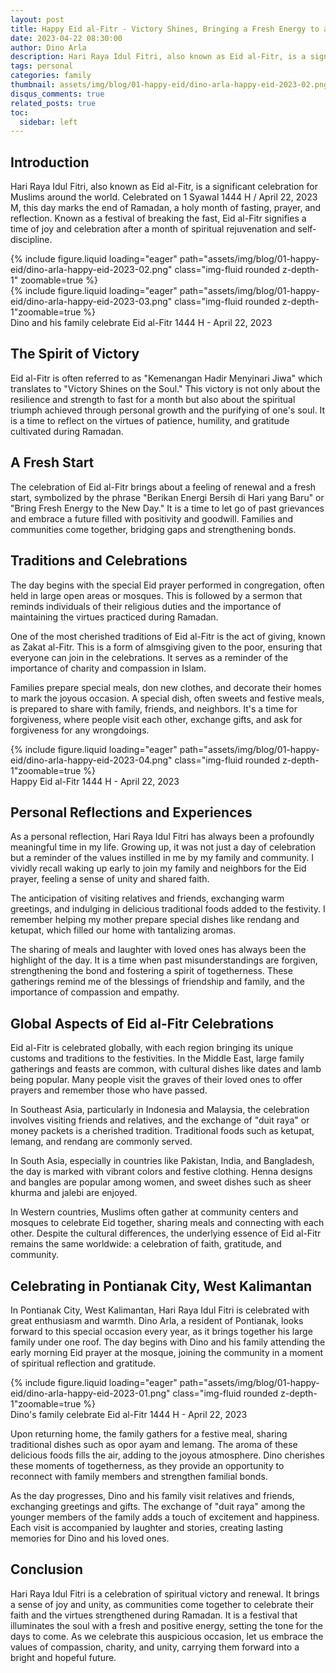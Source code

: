 ```yaml
---
layout: post
title: Happy Eid al-Fitr - Victory Shines, Bringing a Fresh Energy to a New Day
date: 2023-04-22 08:30:00
author: Dino Arla
description: Hari Raya Idul Fitri, also known as Eid al-Fitr, is a significant celebration for Muslims around the world. Celebrated on 1 Syawal 1444 H / April 22, 2023 M, this day marks the end of Ramadan, a holy month of fasting, prayer, and reflection.
tags: personal
categories: family
thumbnail: assets/img/blog/01-happy-eid/dino-arla-happy-eid-2023-02.png
disqus_comments: true
related_posts: true
toc:
  sidebar: left
---
```


## Introduction

Hari Raya Idul Fitri, also known as Eid al-Fitr, is a significant celebration for Muslims around the world. Celebrated on 1 Syawal 1444 H / April 22, 2023 M, this day marks the end of Ramadan, a holy month of fasting, prayer, and reflection. Known as a festival of breaking the fast, Eid al-Fitr signifies a time of joy and celebration after a month of spiritual rejuvenation and self-discipline.

<div class="row mt-3">
    <div class="col-sm mt-3 mt-md-0">
        {% include figure.liquid loading="eager" path="assets/img/blog/01-happy-eid/dino-arla-happy-eid-2023-02.png" class="img-fluid rounded z-depth-1" zoomable=true %}
    </div>
    <div class="col-sm mt-3 mt-md-0">
        {% include figure.liquid loading="eager" path="assets/img/blog/01-happy-eid/dino-arla-happy-eid-2023-03.png" class="img-fluid rounded z-depth-1"zoomable=true %}
    </div>
</div>
<div class="caption">
    Dino and his family celebrate Eid al-Fitr 1444 H - April 22, 2023
</div>

## The Spirit of Victory

Eid al-Fitr is often referred to as "Kemenangan Hadir Menyinari Jiwa" which translates to "Victory Shines on the Soul." This victory is not only about the resilience and strength to fast for a month but also about the spiritual triumph achieved through personal growth and the purifying of one's soul. It is a time to reflect on the virtues of patience, humility, and gratitude cultivated during Ramadan.

## A Fresh Start

The celebration of Eid al-Fitr brings about a feeling of renewal and a fresh start, symbolized by the phrase "Berikan Energi Bersih di Hari yang Baru" or "Bring Fresh Energy to the New Day." It is a time to let go of past grievances and embrace a future filled with positivity and goodwill. Families and communities come together, bridging gaps and strengthening bonds.

## Traditions and Celebrations

The day begins with the special Eid prayer performed in congregation, often held in large open areas or mosques. This is followed by a sermon that reminds individuals of their religious duties and the importance of maintaining the virtues practiced during Ramadan.

One of the most cherished traditions of Eid al-Fitr is the act of giving, known as Zakat al-Fitr. This is a form of almsgiving given to the poor, ensuring that everyone can join in the celebrations. It serves as a reminder of the importance of charity and compassion in Islam.

Families prepare special meals, don new clothes, and decorate their homes to mark the joyous occasion. A special dish, often sweets and festive meals, is prepared to share with family, friends, and neighbors. It's a time for forgiveness, where people visit each other, exchange gifts, and ask for forgiveness for any wrongdoings.

<div class="row mt-3">
    <div class="col-sm mt-3 mt-md-0">
        {% include figure.liquid loading="eager" path="assets/img/blog/01-happy-eid/dino-arla-happy-eid-2023-04.png" class="img-fluid rounded z-depth-1"zoomable=true %}
    </div>
</div>
<div class="caption">
    Happy Eid al-Fitr 1444 H - April 22, 2023
</div>

## Personal Reflections and Experiences

As a personal reflection, Hari Raya Idul Fitri has always been a profoundly meaningful time in my life. Growing up, it was not just a day of celebration but a reminder of the values instilled in me by my family and community. I vividly recall waking up early to join my family and neighbors for the Eid prayer, feeling a sense of unity and shared faith.

The anticipation of visiting relatives and friends, exchanging warm greetings, and indulging in delicious traditional foods added to the festivity. I remember helping my mother prepare special dishes like rendang and ketupat, which filled our home with tantalizing aromas.

The sharing of meals and laughter with loved ones has always been the highlight of the day. It is a time when past misunderstandings are forgiven, strengthening the bond and fostering a spirit of togetherness. These gatherings remind me of the blessings of friendship and family, and the importance of compassion and empathy.

## Global Aspects of Eid al-Fitr Celebrations

Eid al-Fitr is celebrated globally, with each region bringing its unique customs and traditions to the festivities. In the Middle East, large family gatherings and feasts are common, with cultural dishes like dates and lamb being popular. Many people visit the graves of their loved ones to offer prayers and remember those who have passed.

In Southeast Asia, particularly in Indonesia and Malaysia, the celebration involves visiting friends and relatives, and the exchange of "duit raya" or money packets is a cherished tradition. Traditional foods such as ketupat, lemang, and rendang are commonly served.

In South Asia, especially in countries like Pakistan, India, and Bangladesh, the day is marked with vibrant colors and festive clothing. Henna designs and bangles are popular among women, and sweet dishes such as sheer khurma and jalebi are enjoyed.

In Western countries, Muslims often gather at community centers and mosques to celebrate Eid together, sharing meals and connecting with each other. Despite the cultural differences, the underlying essence of Eid al-Fitr remains the same worldwide: a celebration of faith, gratitude, and community.

## Celebrating in Pontianak City, West Kalimantan

In Pontianak City, West Kalimantan, Hari Raya Idul Fitri is celebrated with great enthusiasm and warmth. Dino Arla, a resident of Pontianak, looks forward to this special occasion every year, as it brings together his large family under one roof. The day begins with Dino and his family attending the early morning Eid prayer at the mosque, joining the community in a moment of spiritual reflection and gratitude.

<div class="row mt-3">
    <div class="col-sm mt-3 mt-md-0">
        {% include figure.liquid loading="eager" path="assets/img/blog/01-happy-eid/dino-arla-happy-eid-2023-01.png" class="img-fluid rounded z-depth-1"zoomable=true %}
    </div>
</div>
<div class="caption">
    Dino's family celebrate Eid al-Fitr 1444 H - April 22, 2023
</div>

Upon returning home, the family gathers for a festive meal, sharing traditional dishes such as opor ayam and lemang. The aroma of these delicious foods fills the air, adding to the joyous atmosphere. Dino cherishes these moments of togetherness, as they provide an opportunity to reconnect with family members and strengthen familial bonds.

As the day progresses, Dino and his family visit relatives and friends, exchanging greetings and gifts. The exchange of "duit raya" among the younger members of the family adds a touch of excitement and happiness. Each visit is accompanied by laughter and stories, creating lasting memories for Dino and his loved ones.

## Conclusion

Hari Raya Idul Fitri is a celebration of spiritual victory and renewal. It brings a sense of joy and unity, as communities come together to celebrate their faith and the virtues strengthened during Ramadan. It is a festival that illuminates the soul with a fresh and positive energy, setting the tone for the days to come. As we celebrate this auspicious occasion, let us embrace the values of compassion, charity, and unity, carrying them forward into a bright and hopeful future.
